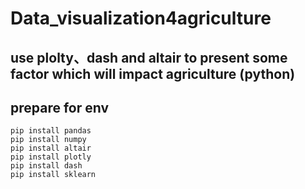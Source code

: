 # Data_visualization4agriculture
use plolty、dash and altair to present some factor which will impact agriculture (python)<br>
--
prepare for env
--
`pip install pandas` <br>
`pip install numpy` <br>
`pip install altair` <br>
`pip install plotly` <br>
`pip install dash` <br>
`pip install sklearn` <br>

